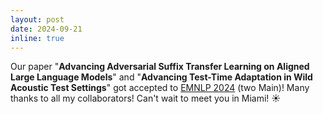 ```yaml
---
layout: post
date: 2024-09-21 
inline: true
---
```


Our paper "**Advancing Adversarial Suffix Transfer Learning on Aligned Large Language Models**" and "**Advancing Test-Time Adaptation in Wild Acoustic Test Settings**" got accepted to [EMNLP 2024](https://2024.emnlp.org/) (two Main)! Many thanks to all my collaborators! Can't wait to meet you in Miami! :sunny:

